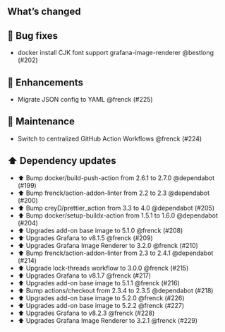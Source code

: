 ## What’s changed

## 🐛 Bug fixes

- docker install CJK font support grafana-image-renderer @bestlong (#202)

## 🚀 Enhancements

- Migrate JSON config to YAML @frenck (#225)

## 🧰 Maintenance

- Switch to centralized GitHub Action Workflows @frenck (#224)

## ⬆️ Dependency updates

- ⬆️ Bump docker/build-push-action from 2.6.1 to 2.7.0 @dependabot (#199)
- ⬆️ Bump frenck/action-addon-linter from 2.2 to 2.3 @dependabot (#200)
- ⬆️ Bump creyD/prettier_action from 3.3 to 4.0 @dependabot (#205)
- ⬆️ Bump docker/setup-buildx-action from 1.5.1 to 1.6.0 @dependabot (#204)
- ⬆️ Upgrades add-on base image to 5.1.0 @frenck (#208)
- ⬆️ Upgrades Grafana to v8.1.5 @frenck (#209)
- ⬆️ Upgrades Grafana Image Renderer to 3.2.0 @frenck (#210)
- ⬆️ Bump frenck/action-addon-linter from 2.3 to 2.4.1 @dependabot (#214)
- ⬆️ Upgrade lock-threads workflow to 3.0.0 @frenck (#215)
- ⬆️ Upgrades Grafana to v8.1.7 @frenck (#217)
- ⬆️ Upgrades add-on base image to 5.1.1 @frenck (#216)
- ⬆️ Bump actions/checkout from 2.3.4 to 2.3.5 @dependabot (#218)
- ⬆️ Upgrades add-on base image to 5.2.0 @frenck (#226)
- ⬆️ Upgrades add-on base image to 5.2.2 @frenck (#227)
- ⬆️ Upgrades Grafana to v8.2.3 @frenck (#228)
- ⬆️ Upgrades Grafana Image Renderer to 3.2.1 @frenck (#229)
